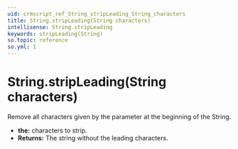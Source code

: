 ```yaml
---
uid: crmscript_ref_String_stripLeading_String_characters
title: String.stripLeading(String characters)
intellisense: String.stripLeading
keywords: stripLeading(String)
so.topic: reference
so.yml: 1
---
```


# String.stripLeading(String characters)

Remove all characters given by the parameter at the beginning of the String.

* **the:** characters to strip.
* **Returns:** The string without the leading characters.
